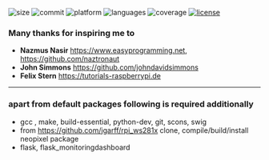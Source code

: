 ![size](https://img.shields.io/github/repo-size/kaulketh/ledpi.svg?color=blue) ![commit](https://img.shields.io/github/last-commit/kaulketh/ledpi.svg?color=darkviolet) ![platform](https://img.shields.io/badge/platform-linux-blue.svg?color=yellow) ![languages](https://img.shields.io/github/languages/count/kaulketh/ledpi.svg?color=yellowgreen) ![coverage](https://img.shields.io/github/languages/top/kaulketh/ledpi.svg?color=darkgreen&style=flat) [![license](https://img.shields.io/github/license/kaulketh/ledpi.svg?color=darkred)](https://unlicense.org/)

### Many thanks for inspiring me to 
 * **Nazmus Nasir** https://www.easyprogramming.net, https://github.com/naztronaut
 * **John Simmons** https://github.com/johndavidsimmons
 * **Felix Stern** https://tutorials-raspberrypi.de
---

### apart from default packages following is required additionally
* gcc , make, build-essential, python-dev, git, scons, swig
* from https://github.com/jgarff/rpi_ws281x clone, compile/build/install neopixel package 
* flask, flask_monitoringdashboard